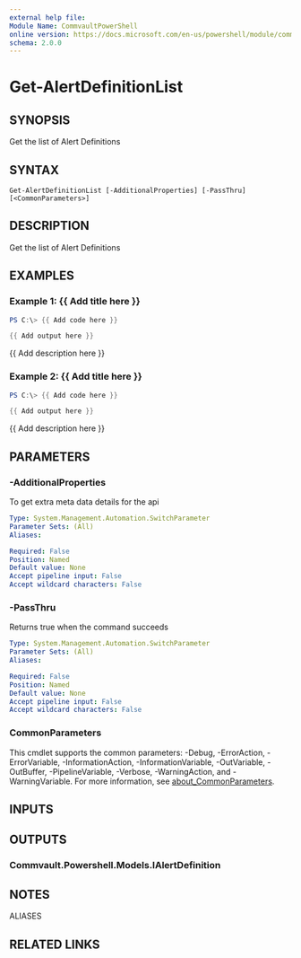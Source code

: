 ```yaml
---
external help file:
Module Name: CommvaultPowerShell
online version: https://docs.microsoft.com/en-us/powershell/module/commvaultpowershell/get-alertdefinitionlist
schema: 2.0.0
---
```


# Get-AlertDefinitionList

## SYNOPSIS
Get the list of Alert Definitions

## SYNTAX

```
Get-AlertDefinitionList [-AdditionalProperties] [-PassThru] [<CommonParameters>]
```

## DESCRIPTION
Get the list of Alert Definitions

## EXAMPLES

### Example 1: {{ Add title here }}
```powershell
PS C:\> {{ Add code here }}

{{ Add output here }}
```

{{ Add description here }}

### Example 2: {{ Add title here }}
```powershell
PS C:\> {{ Add code here }}

{{ Add output here }}
```

{{ Add description here }}

## PARAMETERS

### -AdditionalProperties
To get extra meta data details for the api

```yaml
Type: System.Management.Automation.SwitchParameter
Parameter Sets: (All)
Aliases:

Required: False
Position: Named
Default value: None
Accept pipeline input: False
Accept wildcard characters: False
```

### -PassThru
Returns true when the command succeeds

```yaml
Type: System.Management.Automation.SwitchParameter
Parameter Sets: (All)
Aliases:

Required: False
Position: Named
Default value: None
Accept pipeline input: False
Accept wildcard characters: False
```

### CommonParameters
This cmdlet supports the common parameters: -Debug, -ErrorAction, -ErrorVariable, -InformationAction, -InformationVariable, -OutVariable, -OutBuffer, -PipelineVariable, -Verbose, -WarningAction, and -WarningVariable. For more information, see [about_CommonParameters](http://go.microsoft.com/fwlink/?LinkID=113216).

## INPUTS

## OUTPUTS

### Commvault.Powershell.Models.IAlertDefinition

## NOTES

ALIASES

## RELATED LINKS

